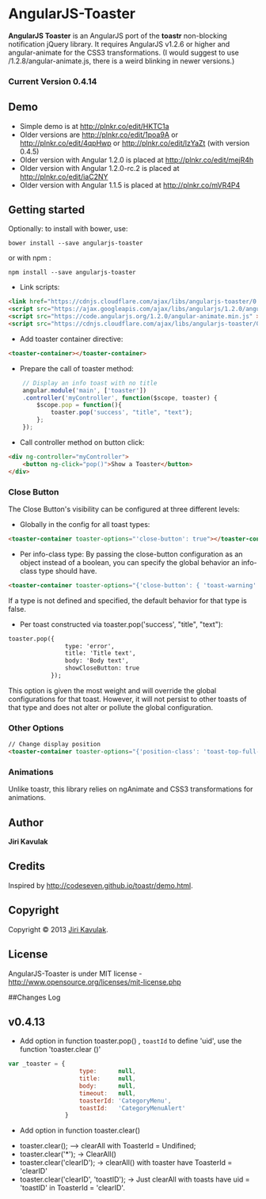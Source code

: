 AngularJS-Toaster
=================

**AngularJS Toaster** is an AngularJS port of the **toastr** non-blocking notification jQuery library. It requires AngularJS v1.2.6 or higher and angular-animate for the CSS3 transformations. 
(I would suggest to use /1.2.8/angular-animate.js, there is a weird blinking in newer versions.)

### Current Version 0.4.14

## Demo
- Simple demo is at http://plnkr.co/edit/HKTC1a
- Older versions are http://plnkr.co/edit/1poa9A or http://plnkr.co/edit/4qpHwp or http://plnkr.co/edit/lzYaZt (with version 0.4.5)
- Older version with Angular 1.2.0 is placed at http://plnkr.co/edit/mejR4h
- Older version with Angular 1.2.0-rc.2 is placed at http://plnkr.co/edit/iaC2NY
- Older version with Angular 1.1.5 is placed at http://plnkr.co/mVR4P4

## Getting started

Optionally: to install with bower, use:
```
bower install --save angularjs-toaster
```
or with npm :
```
npm install --save angularjs-toaster
```
* Link scripts:

```html
<link href="https://cdnjs.cloudflare.com/ajax/libs/angularjs-toaster/0.4.9/toaster.min.css" rel="stylesheet" />
<script src="https://ajax.googleapis.com/ajax/libs/angularjs/1.2.0/angular.min.js" ></script>
<script src="https://code.angularjs.org/1.2.0/angular-animate.min.js" ></script>
<script src="https://cdnjs.cloudflare.com/ajax/libs/angularjs-toaster/0.4.9/toaster.min.js"></script>
```

* Add toaster container directive: 

```html
<toaster-container></toaster-container>
```

* Prepare the call of toaster method:

```js
	// Display an info toast with no title
	angular.module('main', ['toaster'])
	.controller('myController', function($scope, toaster) {
	    $scope.pop = function(){
	        toaster.pop('success', "title", "text");
	    };
	});
```

* Call controller method on button click:

```html
<div ng-controller="myController">
    <button ng-click="pop()">Show a Toaster</button>
</div>
```

### Close Button

The Close Button's visibility can be configured at three different levels:

* Globally in the config for all toast types:
```html
<toaster-container toaster-options="'close-button': true"></toaster-container>
```

* Per info-class type:
By passing the close-button configuration as an object instead of a boolean, you can specify the global behavior an info-class type should have.
```html
<toaster-container toaster-options="{'close-button': { 'toast-warning': true, 'toast-error': false } }"></toaster-container>
```
If a type is not defined and specified, the default behavior for that type is false.

* Per toast constructed via toaster.pop('success', "title", "text"):
```html
toaster.pop({
                type: 'error',
                title: 'Title text',
                body: 'Body text',
                showCloseButton: true
            });
```
This option is given the most weight and will override the global configurations for that toast.  However, it will not persist to other toasts of that type and does not alter or pollute the global configuration.


### Other Options

```html
// Change display position
<toaster-container toaster-options="{'position-class': 'toast-top-full-width'}"></toaster-container>
```

### Animations
Unlike toastr, this library relies on ngAnimate and CSS3 transformations for animations.
		
## Author
**Jiri Kavulak**

## Credits
Inspired by http://codeseven.github.io/toastr/demo.html.

## Copyright
Copyright © 2013 [Jiri Kavulak](https://twitter.com/jirikavi).

## License 
AngularJS-Toaster is under MIT license - http://www.opensource.org/licenses/mit-license.php

##Changes Log
## v0.4.13
- Add option in function toaster.pop() , `toastId` to define 'uid', use the function 'toaster.clear ()'

```js
var _toaster = {
                    type:      null,
                    title:     null,
                    body:      null,
                    timeout:   null,
                    toasterId: 'CategoryMenu',
                    toastId:   'CategoryMenuAlert'
                }
```

- Add option in function toaster.clear()
 * toaster.clear(); --> clearAll with ToasterId = Undifined;
 * toaster.clear('*'); -> ClearAll()
 * toaster.clear('clearID'); -> clearAll() with toaster have ToasterId = 'clearID'
* toaster.clear('clearID', 'toastID'); -> Just clearAll with toasts have uid = 'toastID' in  ToasterId = 'clearID'.

